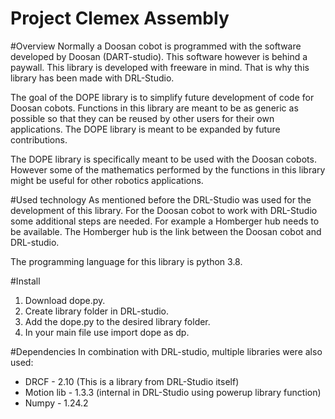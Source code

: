 # Project Clemex Assembly
 
#Overview
Normally a Doosan cobot is programmed with the software developed by Doosan (DART-studio). This software however is behind a paywall. This library is developed with freeware in mind. That is why this library has been made with DRL-Studio.

The goal of the DOPE library is to simplify future development of code for Doosan cobots. Functions in this library are meant to be as generic as possible so that they can be reused by other users for their own applications. The DOPE library is meant to be expanded by future contributions.

The DOPE library is specifically meant to be used with the Doosan cobots. However some of the mathematics performed by the functions in this library might be useful for other robotics applications.

#Used technology
As mentioned before the DRL-Studio was used for the development of this library. For the Doosan cobot to work with DRL-Studio some additional steps are needed. For example a Homberger hub needs to be available. The Homberger hub is the link between the Doosan cobot and DRL-studio.

The programming language for this library is python 3.8.

#Install
1. Download dope.py. 
2. Create library folder in DRL-studio. 
3. Add the dope.py to the desired library folder. 
4. In your main file use import dope as dp.

#Dependencies
In combination with DRL-studio, multiple libraries were also used:

- DRCF - 2.10 (This is a library from DRL-Studio itself) 
- Motion lib - 1.3.3 (internal in DRL-Studio using powerup library function)
- Numpy - 1.24.2
